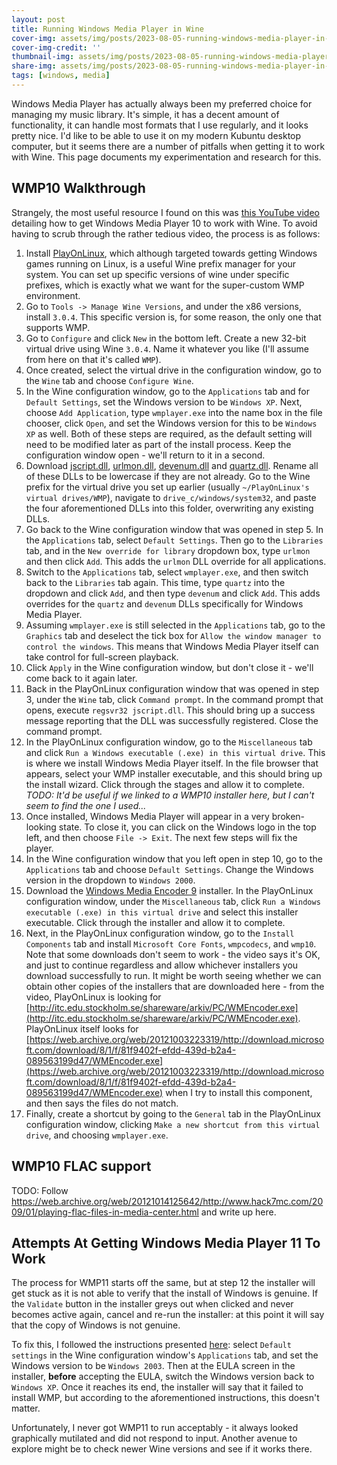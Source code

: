 ```yaml
---
layout: post
title: Running Windows Media Player in Wine
cover-img: assets/img/posts/2023-08-05-running-windows-media-player-in-wine/banner.jpg
cover-img-credit: ''
thumbnail-img: assets/img/posts/2023-08-05-running-windows-media-player-in-wine/thumbnail.jpg
share-img: assets/img/posts/2023-08-05-running-windows-media-player-in-wine/banner.jpg
tags: [windows, media]
---
```


Windows Media Player has actually always been my preferred choice for managing my music library. It's simple, it has a decent amount of functionality, it can handle most formats that I use regularly, and it looks pretty nice. I'd like to be able to use it on my modern Kubuntu desktop computer, but it seems there are a number of pitfalls when getting it to work with Wine. This page documents my experimentation and research for this.

## WMP10 Walkthrough

Strangely, the most useful resource I found on this was [this YouTube video](https://www.youtube.com/watch?v=0tQHrahbKBs) detailing how to get Windows Media Player 10 to work with Wine. To avoid having to scrub through the rather tedious video, the process is as follows:

1. Install [PlayOnLinux](https://www.playonlinux.com/), which although targeted towards getting Windows games running on Linux, is a useful Wine prefix manager for your system. You can set up specific versions of wine under specific prefixes, which is exactly what we want for the super-custom WMP environment.
2. Go to `Tools -> Manage Wine Versions`, and under the x86 versions, install `3.0.4`. This specific version is, for some reason, the only one that supports WMP.
3. Go to `Configure` and click `New` in the bottom left. Create a new 32-bit virtual drive using Wine `3.0.4`. Name it whatever you like (I'll assume from here on that it's called `WMP`).
4. Once created, select the virtual drive in the configuration window, go to the `Wine` tab and choose `Configure Wine`.
5. In the Wine configuration window, go to the `Applications` tab and for `Default Settings`, set the Windows version to be `Windows XP`. Next, choose `Add Application`, type `wmplayer.exe` into the name box in the file chooser, click `Open`, and set the Windows version for this to be `Windows XP` as well. Both of these steps are required, as the default setting will need to be modified later as part of the install process. Keep the configuration window open - we'll return to it in a second.
6. Download [jscript.dll](http://www.thehandofagony.com/alex/dll/jscript.dll), [urlmon.dll](http://www.thehandofagony.com/alex/dll/URLMON.DLL), [devenum.dll](https://www.dlldump.com/dllfiles/D/devenum.dll) and [quartz.dll](https://www.dll-files.com/download/d23e4614004ccee845ef3cff5a0d5546/quartz.dll.html?c=b3ZnV3N0dUNHSTZ6dUZvdTJqSjBhZz09). Rename all of these DLLs to be lowercase if they are not already. Go to the Wine prefix for the virtual drive you set up earlier (usually `~/PlayOnLinux's virtual drives/WMP`), navigate to `drive_c/windows/system32`, and paste the four aforementioned DLLs into this folder, overwriting any existing DLLs.
7. Go back to the Wine configuration window that was opened in step 5. In the `Applications` tab, select `Default Settings`. Then go to the `Libraries` tab, and in the `New override for library` dropdown box, type `urlmon` and then click `Add`. This adds the `urlmon` DLL override for all applications.
8. Switch to the `Applications` tab, select `wmplayer.exe`, and then switch back to the `Libraries` tab again. This time, type `quartz` into the dropdown and click `Add`, and then type `devenum` and click `Add`. This adds overrides for the `quartz` and `devenum` DLLs specifically for Windows Media Player.
9. Assuming `wmplayer.exe` is still selected in the `Applications` tab, go to the `Graphics` tab and deselect the tick box for `Allow the window manager to control the windows`. This means that Windows Media Player itself can take control for full-screen playback.
10. Click `Apply` in the Wine configuration window, but don't close it - we'll come back to it again later.
11. Back in the PlayOnLinux configuration window that was opened in step 3, under the `Wine` tab, click `Command prompt`. In the command prompt that opens, execute `regsvr32 jscript.dll`. This should bring up a success message reporting that the DLL was successfully registered. Close the command prompt.
12. In the PlayOnLinux configuration window, go to the `Miscellaneous` tab and click `Run a Windows executable (.exe) in this virtual drive`. This is where we install Windows Media Player itself. In the file browser that appears, select your WMP installer executable, and this should bring up the install wizard. Click through the stages and allow it to complete. *TODO: It'd be useful if we linked to a WMP10 installer here, but I can't seem to find the one I used...*
13. Once installed, Windows Media Player will appear in a very broken-looking state. To close it, you can click on the Windows logo in the top left, and then choose `File -> Exit`. The next few steps will fix the player.
14. In the Wine configuration window that you left open in step 10, go to the `Applications` tab and choose `Default Settings`. Change the Windows version in the dropdown to `Windows 2000`.
15. Download the [Windows Media Encoder 9](https://download.cnet.com/Windows-Media-Encoder/3001-2212_4-14887.html) installer. In the PlayOnLinux configuration window, under the `Miscellaneous` tab, click `Run a Windows executable (.exe) in this virtual drive` and select this installer executable. Click through the installer and allow it to complete.
16. Next, in the PlayOnLinux configuration window, go to the `Install Components` tab and install `Microsoft Core Fonts`, `wmpcodecs`, and `wmp10`. Note that some downloads don't seem to work - the video says it's OK, and just to continue regardless and allow whichever installers you download successfully to run. It might be worth seeing whether we can obtain other copies of the installers that are downloaded here - from the video, PlayOnLinux is looking for [http://itc.edu.stockholm.se/shareware/arkiv/PC/WMEncoder.exe](http://itc.edu.stockholm.se/shareware/arkiv/PC/WMEncoder.exe). PlayOnLinux itself looks for [https://web.archive.org/web/20121003223319/http://download.microsoft.com/download/8/1/f/81f9402f-efdd-439d-b2a4-089563199d47/WMEncoder.exe](https://web.archive.org/web/20121003223319/http://download.microsoft.com/download/8/1/f/81f9402f-efdd-439d-b2a4-089563199d47/WMEncoder.exe) when I try to install this component, and then says the files do not match.
17. Finally, create a shortcut by going to the `General` tab in the PlayOnLinux configuration window, clicking `Make a new shortcut from this virtual drive`, and choosing `wmplayer.exe`.

## WMP10 FLAC support

TODO: Follow https://web.archive.org/web/20121014125642/http://www.hack7mc.com/2009/01/playing-flac-files-in-media-center.html and write up here.

## Attempts At Getting Windows Media Player 11 To Work

The process for WMP11 starts off the same, but at step 12 the installer will get stuck as it is not able to verify that the install of Windows is genuine. If the `Validate` button in the installer greys out when clicked and never becomes active again, cancel and re-run the installer: at this point it will say that the copy of Windows is not genuine.

To fix this, I followed the instructions presented [here](https://askubuntu.com/a/84188/209850): select `Default settings` in the Wine configuration window's `Applications` tab, and set the Windows version to be `Windows 2003`. Then at the EULA screen in the installer, **before** accepting the EULA, switch the Windows version back to `Windows XP`. Once it reaches its end, the installer will say that it failed to install WMP, but according to the aforementioned instructions, this doesn't matter.

Unfortunately, I never got WMP11 to run acceptably - it always looked graphically mutilated and did not respond to input. Another avenue to explore might be to check newer Wine versions and see if it works there.
